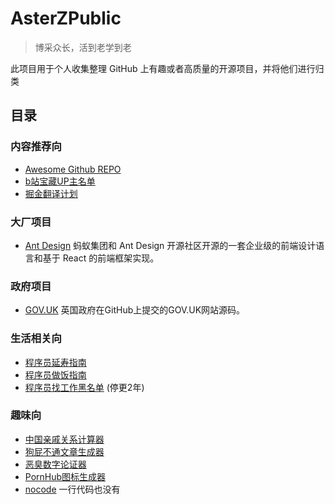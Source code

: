 # AsterZPublic

> 博采众长，活到老学到老

此项目用于个人收集整理 GitHub 上有趣或者高质量的开源项目，并将他们进行归类

## 目录
### 内容推荐向
- [Awesome Github REPO](https://github.com/Wechat-ggGitHub/Awesome-GitHub-Repo)
- [b站宝藏UP主名单](https://github.com/SyMind/awesome-bilibili)
- [掘金翻译计划](https://github.com/xitu/gold-miner)
### 大厂项目
- [Ant Design](https://github.com/ant-design/ant-design) 蚂蚁集团和 Ant Design 开源社区开源的一套企业级的前端设计语言和基于 React 的前端框架实现。
### 政府项目
- [GOV.UK](https://github.com/alphagov/govuk-frontend) 英国政府在GitHub上提交的GOV.UK网站源码。
### 生活相关向
- [程序员延寿指南](https://github.com/geekan/HowToLiveLonger)
- [程序员做饭指南](https://github.com/Anduin2017/HowToCook)
- [程序员找工作黑名单](https://github.com/shengxinjing/programmer-job-blacklist) (停更2年)
### 趣味向
- [中国亲戚关系计算器](https://github.com/mumuy/relationship)
- [狗屁不通文章生成器](https://github.com/menzi11/BullshitGenerator)
- [恶臭数字论证器](https://github.com/itorr/homo)
- [PornHub图标生成器](https://github.com/bestony/logoly)
- [nocode](https://github.com/kelseyhightower/nocode) 一行代码也没有
    
